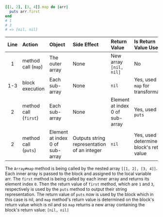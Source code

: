 ```ruby
[[1, 2], [3, 4]].map do |arr|
  puts arr.first
end
# 1
# 3
# => [nil, nil]
```

| Line | Action  | Object | Side Effect | Return Value | Is Return Value Used? |
|:----:|:------- |:-------|:----------- |:------------ |:--------------------- |
| 1 | method call (`map`) | The outer array | None | New array `[nil, nil]` | No |
| 1-3 | block execution | Each sub-array | None | `nil` | Yes, used by `map` for transformation|
| 2 | method call (`first`) | Each sub-array | None | Element at index 0 of sub-array | Yes, used by `puts` |
| 2 | method call (`puts`) | Element at index 0 of sub-array | Outputs string representation of an integer | `nil` | Yes, used to determine the block's return value |

The `Array#map` method is being called by the nested array `[[1, 2], [3, 4]]`. Each inner array 
is passed to the block and assigned to the local variable arr. The `first` method is 
being called by each inner array and returns its element index `0`. Then the return value 
of `first` method, which are `1` and `3`, respectively is used by the `puts` method to output 
their string representation. The return value of `puts` now is used by the block which 
in this case is nil, and `map` method's return value is determined on the block's return 
value which is nil and so `map` returns a new array containing the block's return value: 
`[nil, nil]`